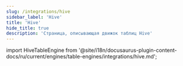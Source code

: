 ```yaml
---
slug: /integrations/hive
sidebar_label: 'Hive'
title: 'Hive'
hide_title: true
description: 'Страница, описывающая движок таблиц Hive'
---
```


import HiveTableEngine from '@site/i18n/docusaurus-plugin-content-docs/ru/current/engines/table-engines/integrations/hive.md';

<HiveTableEngine/>
